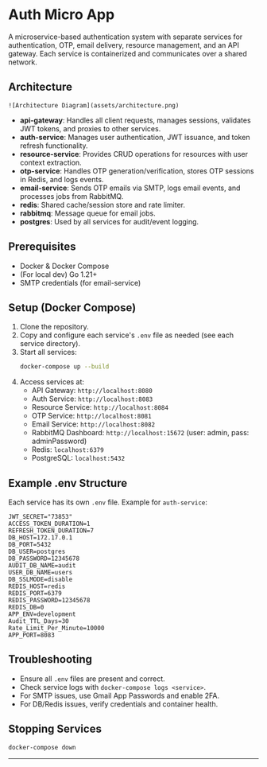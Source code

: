 # Auth Micro App

A microservice-based authentication system with separate services for authentication, OTP, email delivery, resource management, and an API gateway. Each service is containerized and communicates over a shared network.

## Architecture

```
![Architecture Diagram](assets/architecture.png)

```

- **api-gateway**: Handles all client requests, manages sessions, validates JWT tokens, and proxies to other services.
- **auth-service**: Manages user authentication, JWT issuance, and token refresh functionality.
- **resource-service**: Provides CRUD operations for resources with user context extraction.
- **otp-service**: Handles OTP generation/verification, stores OTP sessions in Redis, and logs events.
- **email-service**: Sends OTP emails via SMTP, logs email events, and processes jobs from RabbitMQ.
- **redis**: Shared cache/session store and rate limiter.
- **rabbitmq**: Message queue for email jobs.
- **postgres**: Used by all services for audit/event logging.

## Prerequisites
- Docker & Docker Compose
- (For local dev) Go 1.21+
- SMTP credentials (for email-service)

## Setup (Docker Compose)

1. Clone the repository.
2. Copy and configure each service's `.env` file as needed (see each service directory).
3. Start all services:
   ```bash
   docker-compose up --build
   ```
4. Access services at:
   - API Gateway: `http://localhost:8080`
   - Auth Service: `http://localhost:8083`
   - Resource Service: `http://localhost:8084`
   - OTP Service: `http://localhost:8081`
   - Email Service: `http://localhost:8082`
   - RabbitMQ Dashboard: `http://localhost:15672` (user: admin, pass: adminPassword)
   - Redis: `localhost:6379`
   - PostgreSQL: `localhost:5432`

## Example .env Structure

Each service has its own `.env` file. Example for `auth-service`:
```env
JWT_SECRET="73853"
ACCESS_TOKEN_DURATION=1
REFRESH_TOKEN_DURATION=7
DB_HOST=172.17.0.1
DB_PORT=5432
DB_USER=postgres
DB_PASSWORD=12345678
AUDIT_DB_NAME=audit
USER_DB_NAME=users
DB_SSLMODE=disable
REDIS_HOST=redis
REDIS_PORT=6379
REDIS_PASSWORD=12345678
REDIS_DB=0
APP_ENV=development
Audit_TTL_Days=30
Rate_Limit_Per_Minute=10000
APP_PORT=8083
```

## Troubleshooting
- Ensure all `.env` files are present and correct.
- Check service logs with `docker-compose logs <service>`.
- For SMTP issues, use Gmail App Passwords and enable 2FA.
- For DB/Redis issues, verify credentials and container health.

## Stopping Services
```bash
docker-compose down
```

---